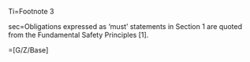 Ti=Footnote 3

sec=Obligations expressed as ‘must’ statements in Section 1 are quoted from the Fundamental Safety Principles [1].

=[G/Z/Base]
